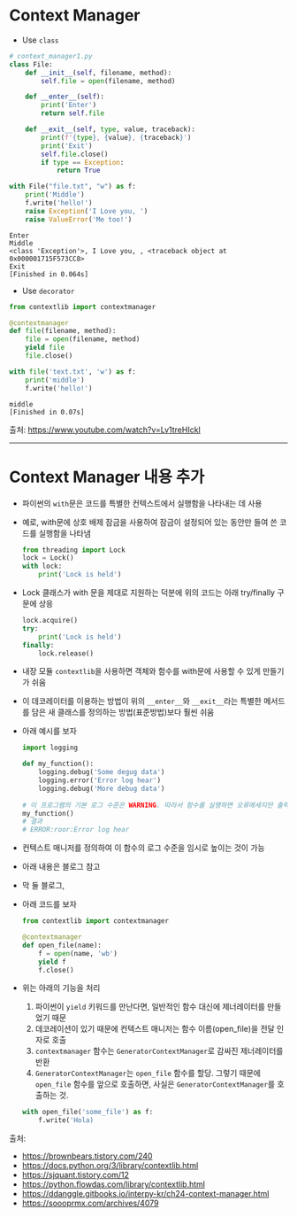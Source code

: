 # Context Manager

- Use `class`
```python
# context_manager1.py
class File:
    def __init__(self, filename, method):
        self.file = open(filename, method)

    def __enter__(self):
        print('Enter')
        return self.file

    def __exit__(self, type, value, traceback):
        print(f'{type}, {value}, {traceback}')
        print('Exit')
        self.file.close()
        if type == Exception:
            return True

with File("file.txt", "w") as f:
    print('Middle')
    f.write('hello!')
    raise Exception('I Love you, ')
    raise ValueError('Me too!')
```
```
Enter
Middle
<class 'Exception'>, I Love you, , <traceback object at 0x000001715F573CC8>
Exit
[Finished in 0.064s]
```

- Use `decorator`
```python
from contextlib import contextmanager

@contextmanager
def file(filename, method):
    file = open(filename, method)
    yield file
    file.close()

with file('text.txt', 'w') as f:
    print('middle')
    f.write('hello!')
```
```
middle
[Finished in 0.07s]
```

출처: https://www.youtube.com/watch?v=Lv1treHIckI

---

# Context Manager 내용 추가

- 파이썬의 `with`문은 코드를 특별한 컨텍스트에서 실행함을 나타내는 데 사용
- 예로, with문에 상호 배제 잠금을 사용하여 잠금이 설정되어 있는 동안만 들여 쓴 코드를 실행함을 나타냄
    ```python
    from threading import Lock
    lock = Lock()
    with lock:
        print('Lock is held')
    ```
- Lock 클래스가 with 문을 제대로 지원하는 덕분에 위의 코드는 아래 try/finally 구문에 상응
    ```python
    lock.acquire()
    try:
        print('Lock is held')
    finally:
        lock.release()
    ```
- 내장 모듈 `contextlib`을 사용하면 객체와 함수를 with문에 사용할 수 있게 만들기가 쉬움
- 이 데코레이터를 이용하는 방법이 위의 `__enter__`와 `__exit__`라는 특별한 메서드를 담은 새 클래스를 정의하는 방법(표준방법)보다 훨씬 쉬움
- 아래 예시를 보자
    ```python
    import logging
    
    def my_function():
        logging.debug('Some degug data')
        logging.error('Error log hear')
        logging.debug('More debug data')
        
    # 이 프로그램의 기본 로그 수준은 WARNING. 따라서 함수를 실행하면 오류메세지만 출력
    my_function()
    # 결과
    # ERROR:roor:Error log hear
    ```
- 컨텍스트 매니저를 정의하여 이 함수의 로그 수준을 임시로 높이는 것이 가능
- 아래 내용은 블로그 참고

- 막 둘 블로그,
- 아래 코드를 보자
    ```python
    from contextlib import contextmanager
    
    @contextmanager
    def open_file(name):
        f = open(name, 'wb')
        yield f
        f.close()
- 위는 아래의 기능을 처리
    1. 파이썬이 `yield` 키워드를 만난다면, 일반적인 함수 대신에 제너레이터를 만들었기 때문
    2. 데코레이션이 있기 때문에 컨텍스트 매니저는 함수 이름(open_file)을 전달 인자로 호출
    3. `contextmanager` 함수는 `GeneratorContextManager`로 감싸진 제너레이터를 반환
    4. `GeneratorContextManager`는 `open_file` 함수를 할당. 그렇기 때문에 `open_file` 함수를 앞으로 호출하면, 사실은 `GeneratorContextManager`를 호출하는 것.
    ```python
    with open_file('some_file') as f:
        f.write('Hola)
    ```

출처:
- https://brownbears.tistory.com/240
- https://docs.python.org/3/library/contextlib.html
- https://sjquant.tistory.com/12
- https://python.flowdas.com/library/contextlib.html
- https://ddanggle.gitbooks.io/interpy-kr/ch24-context-manager.html
- https://soooprmx.com/archives/4079
